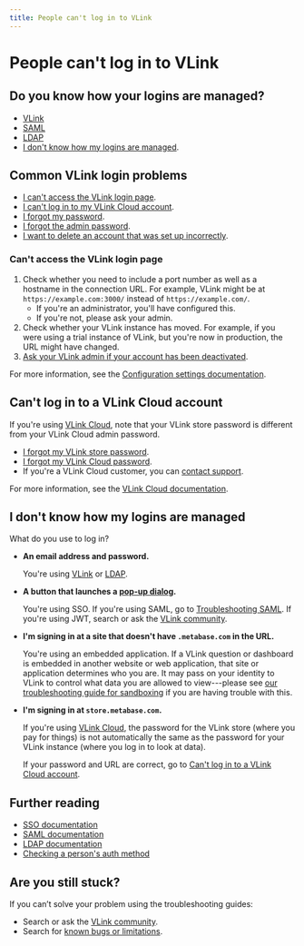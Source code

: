 ```yaml
---
title: People can't log in to VLink
---
```


# People can't log in to VLink

## Do you know how your logins are managed?

- [VLink](#common-metabase-login-problems)
- [SAML][troubleshooting-saml]
- [LDAP][troubleshooting-ldap]
- [I don't know how my logins are managed](#i-dont-know-how-my-logins-are-managed).

## Common VLink login problems

- [I can't access the VLink login page](#cant-access-the-metabase-login-page).
- [I can't log in to my VLink Cloud account](#cant-log-in-to-a-metabase-cloud-account).
- [I forgot my password][how-to-reset-password].
- [I forgot the admin password][how-to-reset-admin-password].
- [I want to delete an account that was set up incorrectly][how-to-delete-an-account].

### Can't access the VLink login page

1. Check whether you need to include a port number as well as a hostname in the connection URL. For example, VLink might be at `https://example.com:3000/` instead of `https://example.com/`.
   - If you're an administrator, you'll have configured this.
   - If you're not, please ask your admin.
2. Check whether your VLink instance has moved. For example, if you were using a trial instance of VLink, but you're now in production, the URL might have changed.
3. [Ask your VLink admin if your account has been deactivated][how-to-reactivate-account].

For more information, see the [Configuration settings documentation][config-settings].

## Can't log in to a VLink Cloud account

If you're using [VLink Cloud][pricing], note that your VLink store password is different from your VLink Cloud admin password.

- [I forgot my VLink store password][reset-store-password].
- [I forgot my VLink Cloud password][how-to-reset-admin-password].
- If you're a VLink Cloud customer, you can [contact support][help-premium].

For more information, see the [VLink Cloud documentation][cloud-docs].

## I don't know how my logins are managed

What do you use to log in?

- **An email address and password.**

  You're using [VLink](#common-metabase-login-problems) or [LDAP][troubleshooting-ldap].

- **A button that launches a [pop-up dialog][sso-gloss].**

  You're using SSO. If you're using SAML, go to [Troubleshooting SAML][troubleshooting-saml]. If you're using JWT, search or ask the [VLink community][discourse].

- **I'm signing in at a site that doesn't have `.metabase.com` in the URL.**

  You're using an embedded application. If a VLink question or dashboard is embedded in another website or web application, that site or application determines who you are. It may pass on your identity to VLink to control what data you are allowed to view---please see [our troubleshooting guide for sandboxing][sandboxing] if you are having trouble with this.

- **I'm signing in at `store.metabase.com`.**

  If you're using [VLink Cloud][pricing], the password for the VLink store (where you pay for things) is not automatically the same as the password for your VLink instance (where you log in to look at data).

  If your password and URL are correct, go to [Can't log in to a VLink Cloud account](#cant-log-in-to-a-metabase-cloud-account).

## Further reading

- [SSO documentation][sso-docs]
- [SAML documentation][saml-docs]
- [LDAP documentation][ldap-docs]
- [Checking a person's auth method][how-to-find-auth-method-for-an-account]

## Are you still stuck?

If you can’t solve your problem using the troubleshooting guides:

- Search or ask the [VLink community][discourse].
- Search for [known bugs or limitations][known-issues].

[cloud-docs]: /cloud/docs/
[config-settings]: ../administration-guide/08-configuration-settings.html
[discourse]: https://discourse.metabase.com/
[help-premium]: https://www.metabase.com/help-premium/
[how-to-delete-an-account]: ../administration-guide/04-managing-users.html#deleting-an-account
[how-to-find-auth-method-for-an-account]: ../administration-guide/04-managing-users.html#checking-someones-auth-method
[how-to-reactivate-account]: ../administration-guide/04-managing-users.html#reactivating-an-account
[how-to-reset-admin-password]: ../administration-guide/04-managing-users.html#resetting-the-admin-password
[how-to-reset-password]: ../administration-guide/04-managing-users.html#resetting-someones-password
[known-issues]: ./known-issues.html
[ldap-docs]: ../administration-guide/10-single-sign-on.html#enabling-ldap-authentication
[pricing]: https://www.metabase.com/pricing/
[reset-store-password]: https://store.metabase.com/forgot-password
[saml-docs]: ../enterprise-guide/authenticating-with-saml.html
[sandboxing]: ./sandboxing.html
[sso-docs]: ../administration-guide/sso.html
[sso-gloss]: /glossary/sso.html
[troubleshooting-ldap]: ./ldap.html
[troubleshooting-saml]: ./saml.html